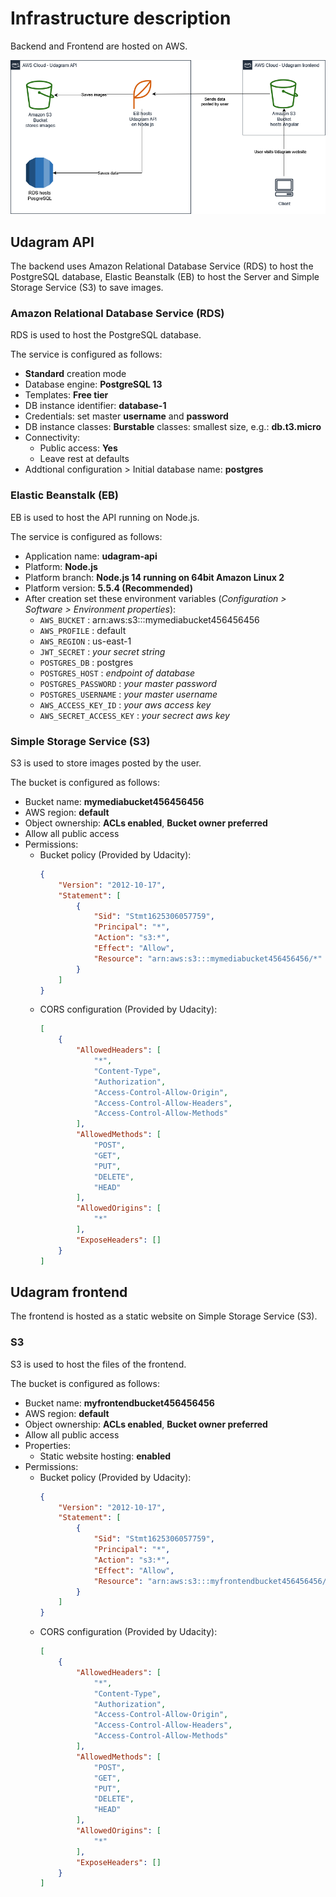 # Infrastructure description

Backend and Frontend are hosted on AWS.

![Infrastructure diagram](infrastructure_diagram.png)

## Udagram API

The backend uses Amazon Relational Database Service (RDS) to host the PostgreSQL database, Elastic Beanstalk (EB) to host the Server
and Simple Storage Service (S3) to save images.

### Amazon Relational Database Service (RDS)

RDS is used to host the PostgreSQL database.

The service is configured as follows:
- **Standard** creation mode
- Database engine: **PostgreSQL 13**
- Templates: **Free tier**
- DB instance identifier: **database-1**
- Credentials: set master **username** and **password**
- DB instance classes: **Burstable** classes: smallest size, e.g.: **db.t3.micro**
- Connectivity:
    - Public access: **Yes**
    - Leave rest at defaults
- Addtional configuration > Initial database name: **postgres**

### Elastic Beanstalk (EB)

EB is used to host the API running on Node.js.

The service is configured as follows:
- Application name: **udagram-api**
- Platform: **Node.js**
- Platform branch: **Node.js 14 running on 64bit Amazon Linux 2**
- Platform version: **5.5.4 (Recommended)**
- After creation set these environment variables (*Configuration > Software > Environment properties*):
    - `AWS_BUCKET` : arn:aws:s3:::mymediabucket456456456
    - `AWS_PROFILE` : default
    - `AWS_REGION` : us-east-1
    - `JWT_SECRET` : *your secret string*
    - `POSTGRES_DB` : postgres
    - `POSTGRES_HOST` : *endpoint of database*
    - `POSTGRES_PASSWORD` : *your master password*
    - `POSTGRES_USERNAME` : *your master username*
    - `AWS_ACCESS_KEY_ID` : *your aws access key*
    - `AWS_SECRET_ACCESS_KEY` : *your secrect aws key*

### Simple Storage Service (S3)

S3 is used to store images posted by the user.

The bucket is configured as follows:
- Bucket name: **mymediabucket456456456**
- AWS region: **default**
- Object ownership: **ACLs enabled**, **Bucket owner preferred**
- Allow all public access
- Permissions:
    - Bucket policy (Provided by Udacity):
        ```json
        {
            "Version": "2012-10-17",
            "Statement": [
                {
                    "Sid": "Stmt1625306057759",
                    "Principal": "*",
                    "Action": "s3:*",
                    "Effect": "Allow",
                    "Resource": "arn:aws:s3:::mymediabucket456456456/*"
                }
            ]   
        }
        ```
    - CORS configuration (Provided by Udacity):
        ```json
        [
            {
                "AllowedHeaders": [
                    "*",
                    "Content-Type",
                    "Authorization",
                    "Access-Control-Allow-Origin",
                    "Access-Control-Allow-Headers",
                    "Access-Control-Allow-Methods"
                ],
                "AllowedMethods": [
                    "POST",
                    "GET",
                    "PUT",
                    "DELETE",
                    "HEAD"
                ],
                "AllowedOrigins": [
                    "*"
                ],
                "ExposeHeaders": []
            }
        ]
        ```

## Udagram frontend

The frontend is hosted as a static website on Simple Storage Service (S3).

### S3

S3 is used to host the files of the frontend.

The bucket is configured as follows:
- Bucket name: **myfrontendbucket456456456**
- AWS region: **default**
- Object ownership: **ACLs enabled**, **Bucket owner preferred**
- Allow all public access
- Properties:
    - Static website hosting: **enabled**
- Permissions:
    - Bucket policy (Provided by Udacity):
        ```json
        {
            "Version": "2012-10-17",
            "Statement": [
                {
                    "Sid": "Stmt1625306057759",
                    "Principal": "*",
                    "Action": "s3:*",
                    "Effect": "Allow",
                    "Resource": "arn:aws:s3:::myfrontendbucket456456456/*"
                }
            ]   
        }
        ```
    - CORS configuration (Provided by Udacity):
        ```json
        [
            {
                "AllowedHeaders": [
                    "*",
                    "Content-Type",
                    "Authorization",
                    "Access-Control-Allow-Origin",
                    "Access-Control-Allow-Headers",
                    "Access-Control-Allow-Methods"
                ],
                "AllowedMethods": [
                    "POST",
                    "GET",
                    "PUT",
                    "DELETE",
                    "HEAD"
                ],
                "AllowedOrigins": [
                    "*"
                ],
                "ExposeHeaders": []
            }
        ]
        ```